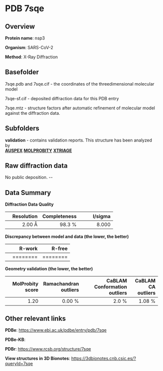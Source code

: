 # PDB 7sqe

## Overview

**Protein name**: nsp3

**Organism**: SARS-CoV-2

**Method**: X-Ray Diffraction



## Basefolder

7sqe.pdb and 7sqe.cif - the coordinates of the threedimensional molecular model

7sqe-sf.cif - deposited diffraction data for this PDB entry

7sqe.mtz - structure factors after automatic refinement of molecular model against the diffraction data.

## Subfolders





**validation** - contains validation reports. This structure has been analyzed by <br>[**AUSPEX**](https://github.com/thorn-lab/coronavirus_structural_task_force/tree/master/pdb/nsp3/SARS-CoV-2/7sqe/validation/auspex)  [**MOLPROBITY**](https://github.com/thorn-lab/coronavirus_structural_task_force/tree/master/pdb/nsp3/SARS-CoV-2/7sqe/validation/molprobity) [**XTRIAGE**](https://github.com/thorn-lab/coronavirus_structural_task_force/blob/master/pdb/nsp3/SARS-CoV-2/7sqe/validation/Xtriage_output.log)   



## Raw diffraction data

No public deposition. --<br> 

## Data Summary
**Diffraction Data Quality**

|   | Resolution | Completeness| I/sigma |
|---|-------------:|----------------:|--------------:|
|   |2.00 Å|98.3  %|<img width=50/>8.000|

**Discrepancy between model and data (the lower, the better)**

|   | **R-work**| **R-free**   
|---|-------------:|----------------:|           
||========|========|

**Geometry validation (the lower, the better)**

|   |**MolProbity<br>score**| **Ramachandran<br>outliers** | **CaBLAM<br>Conformation outliers** | **CaBLAM<br>CA outliers** |
|---|-------------:|----------------:|----------------:|----------------:|
||  1.20|  0.00 %|2.0 %|1.08 %|

 

 



## Other relevant links 
**PDBe**:  https://www.ebi.ac.uk/pdbe/entry/pdb/7sqe

**PDBe-KB**:  
 
**PDBr**: https://www.rcsb.org/structure/7sqe 

**View structures in 3D Bionotes**: https://3dbionotes.cnb.csic.es/?queryId=7sqe

